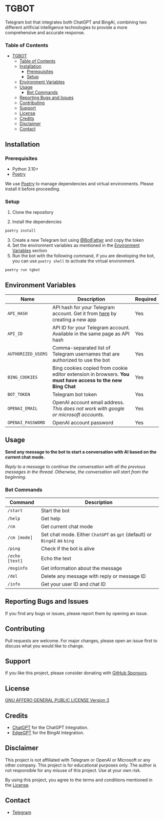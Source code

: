 # TGBOT

Telegram bot that integrates both ChatGPT and BingAI, combining two different artificial intelligence technologies to provide a more comprehensive and accurate response.

### Table of Contents

- [TGBOT](#tgbot)
    - [Table of Contents](#table-of-contents)
  - [Installation](#installation)
    - [Prerequisites](#prerequisites)
    - [Setup](#setup)
  - [Environment Variables](#environment-variables)
  - [Usage](#usage)
    - [Bot Commands](#bot-commands)
  - [Reporting Bugs and Issues](#reporting-bugs-and-issues)
  - [Contributing](#contributing)
  - [Support](#support)
  - [License](#license)
  - [Credits](#credits)
  - [Disclaimer](#disclaimer)
  - [Contact](#contact)

## Installation

### Prerequisites

- Python 3.10+
- [Poetry](https://python-poetry.org/)

We use [Poetry](https://python-poetry.org/) to manage dependencies and virtual environments. Please install it before proceeding.

### Setup

1. Clone the repository
  
2. Install the dependencies

```sh
poetry install
```

3. Create a new Telegram bot using [@BotFather](https://t.me/BotFather) and copy the token
4. Set the environment variables as mentioned in the [Environment Variables](#environment-variables) section
5. Run the bot with the following command, if you are developing the bot, you can use `poetry shell` to activate the virtual environment.

```sh
poetry run tgbot
```

## Environment Variables

| Name | Description | Required |
| --- | --- | --- |
| `API_HASH` | API hash for your Telegram account. Get it from [here](https://my.telegram.org/apps) by creating a new app | Yes |
| `API_ID` | API ID for your Telegram account. Available in the same page as API hash | Yes |
| `AUTHORIZED_USERS` | Comma-separated list of Telegram usernames that are authorized to use the bot | Yes |
| `BING_COOKIES` | Bing cookies copied from cookie editor extension in browsers. **You must have access to the new Bing Chat** | Yes |
| `BOT_TOKEN` | Telegram bot token | Yes |
| `OPENAI_EMAIL` | OpenAI account email address. *This does not work with google or microsoft accounts*. | Yes |
| `OPENAI_PASSWORD` | OpenAI account password | Yes |

## Usage

**Send any message to the bot to start a conversation with AI based on the current chat mode.**

*Reply to a message to continue the conversation with all the previous messages in the thread. Otherwise, the conversation will start from the beginning.*

### Bot Commands

| Command | Description |
| --- | --- |
| `/start` | Start the bot |
| `/help` | Get help |
| `/cm` | Get current chat mode |
| `/cm [mode]` | Set chat mode. Either `ChatGPT` as `gpt` (default) or `BingAI` as `bing` |
| `/ping` | Check if the bot is alive |
| `/echo [text]` | Echo the text |
| `/msginfo` | Get information about the message |
| `/del` | Delete any message with reply or message ID |
| `/info` | Get your user ID and chat ID |

## Reporting Bugs and Issues

If you find any bugs or issues, please report them by opening an issue.

## Contributing

Pull requests are welcome. For major changes, please open an issue first to discuss what you would like to change.

## Support

If you like this project, please consider donating with [GitHub Sponsors](https://github.com/sponsors/rabilrbl).

## License

[GNU AFFERO GENERAL PUBLIC LICENSE Version 3](LICENSE)

## Credits

- [ChatGPT](https://github.com/acheong08/ChatGPT) for the ChatGPT Integration.
- [EdgeGPT](https://github.com/acheong08/EdgeGPT) for the BingAI Integration.

## Disclaimer

This project is not affiliated with Telegram or OpenAI or Microsoft or any other company. This project is for educational purposes only. The author is not responsible for any misuse of this project. Use at your own risk. 

By using this project, you agree to the terms and conditions mentioned in the [License](LICENSE).

## Contact

- [Telegram](https://t.me/rabilrbl)
